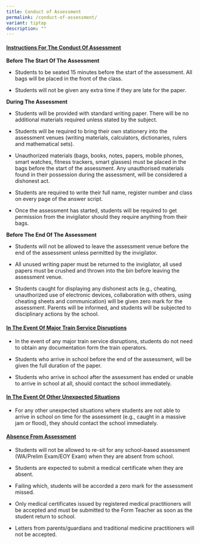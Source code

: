 ```yaml
---
title: Conduct of Assessment
permalink: /conduct-of-assessment/
variant: tiptap
description: ""
---
```

<h4><strong><u>Instructions For The Conduct Of Assessment</u></strong></h4>
<p><strong>Before The Start Of The Assessment</strong>
</p>
<ul data-tight="true" class="tight">
<li>
<p>Students to be seated 15 minutes before the start of the assessment. All
bags will be placed in the front of the class.</p>
</li>
<li>
<p>Students will not be given any extra time if they are late for the paper.</p>
</li>
</ul>
<p><strong>During The Assessment&nbsp;</strong>
</p>
<ul data-tight="true" class="tight">
<li>
<p>Students will be provided with standard writing paper. There will be no
additional materials required unless stated by the subject.</p>
</li>
<li>
<p>Students will be required to bring their own stationery into the assessment
venues (writing materials, calculators, dictionaries, rulers and mathematical
sets).</p>
</li>
<li>
<p>Unauthorized materials (bags, books, notes, papers, mobile phones, smart
watches, fitness trackers, smart glasses) must be placed in the bags before
the start of the assessment. Any unauthorised materials found in their
possession during the assessment, will be considered a dishonest act.</p>
</li>
<li>
<p>Students are required to write their full name, register number and class
on every page of the answer script.</p>
</li>
<li>
<p>Once the assessment has started, students will be required to get permission
from the invigilator should they require anything from their bags.</p>
</li>
</ul>
<p><strong>Before The End Of The Assessment</strong>
</p>
<ul data-tight="true" class="tight">
<li>
<p>Students will not be allowed to leave the assessment venue before the
end of the assessment unless permitted by the invigilator.</p>
</li>
<li>
<p>All unused writing paper must be returned to the invigilator, all used
papers must be crushed and thrown into the bin before leaving the assessment
venue.</p>
</li>
<li>
<p>Students caught for displaying any dishonest acts (e.g., cheating, unauthorized
use of electronic devices, collaboration with others, using cheating sheets
and communication) will be given zero mark for the assessment. Parents
will be informed, and students will be subjected to disciplinary actions
by the school.</p>
</li>
</ul>
<h4><strong><u>In The Event Of Major Train Service Disruptions</u></strong></h4>
<ul data-tight="true" class="tight">
<li>
<p>In the event of any major train service disruptions, students do not need
to obtain any documentation form the train operators.</p>
</li>
<li>
<p>Students who arrive in school before the end of the assessment, will be
given the full duration of the paper.</p>
</li>
<li>
<p>Students who arrive in school after the assessment has ended or unable
to arrive in school at all, should contact the school immediately.</p>
</li>
</ul>
<h4><strong><u>In The Event Of Other Unexpected Situations</u></strong></h4>
<ul data-tight="true" class="tight">
<li>
<p>For any other unexpected situations where students are not able to arrive
in school on time for the assessment (e.g., caught in a massive jam or
flood), they should contact the school immediately.</p>
</li>
</ul>
<h4><strong><u>Absence From Assessment</u></strong></h4>
<ul data-tight="true" class="tight">
<li>
<p>Students will not be allowed to re-sit for any school-based assessment
(WA/Prelim Exam/EOY Exam) when they are absent from school.</p>
</li>
<li>
<p>Students are expected to submit a medical certificate when they are absent.</p>
</li>
<li>
<p>Failing which, students will be accorded a zero mark for the assessment
missed.</p>
</li>
<li>
<p>Only medical certificates issued by registered medical practitioners will
be accepted and must be submitted to the Form Teacher as soon as the student
return to school.</p>
</li>
<li>
<p>Letters from parents/guardians and traditional medicine practitioners
will not be accepted.</p>
</li>
</ul>
<p>&nbsp;</p>
<p><strong>&nbsp;</strong>
</p>